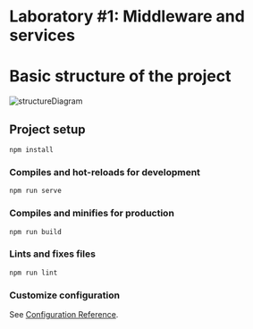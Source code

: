 Laboratory #1: Middleware and services
======================================

# Basic structure of the project

![structureDiagram](https://user-images.githubusercontent.com/46252493/100298079-2fc80100-2f5e-11eb-8331-0027a950b13c.png)

## Project setup
```
npm install
```

### Compiles and hot-reloads for development
```
npm run serve
```

### Compiles and minifies for production
```
npm run build
```

### Lints and fixes files
```
npm run lint
```

### Customize configuration
See [Configuration Reference](https://cli.vuejs.org/config/).
